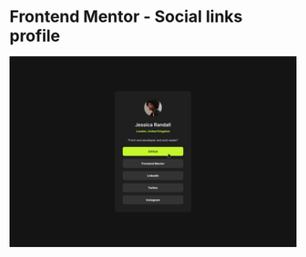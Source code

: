 # Frontend Mentor - Social links profile

![Design preview for the Social links profile coding challenge](./active-states.jpg)
